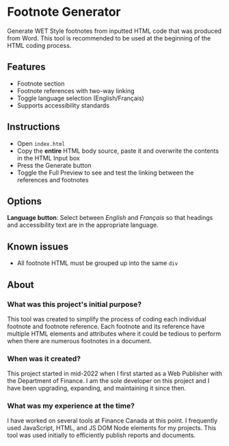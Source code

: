 # Footnote Generator
Generate WET Style footnotes from inputted HTML code that was produced from Word. This tool is recommended to be used at the beginning of the HTML coding process.

## Features
* Footnote section
* Footnote references with two-way linking
* Toggle language selection (English/Français)
* Supports accessibility standards

## Instructions
* Open `index.html`
* Copy the **entire** HTML body source, paste it and overwrite the contents in the HTML Input box
* Press the Generate button
* Toggle the Full Preview to see and test the linking between the references and footnotes

## Options
**Language button**: Select between _English_ and _Français_ so that headings and accessibility text are in the appropriate language.

## Known issues
* All footnote HTML must be grouped up into the same `div`

## About
### What was this project's initial purpose?
This tool was created to simplify the process of coding each individual footnote and footnote reference. 
Each footnote and its reference have multiple HTML elements and attributes where it could be tedious to perform when there are numerous footnotes in a document.

### When was it created?
This project started in mid-2022 when I first started as a Web Publisher with the Department of Finance. I am the sole developer on this project and I have been upgrading, expanding, and maintaining it since then.

### What was my experience at the time?
I have worked on several tools at Finance Canada at this point. I frequently used JavaScript, HTML, and JS DOM Node elements for my projects. This tool was used initially to efficiently publish reports and documents.
